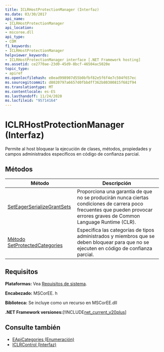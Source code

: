 ```yaml
---
title: ICLRHostProtectionManager (Interfaz)
ms.date: 03/30/2017
api_name:
- ICLRHostProtectionManager
api_location:
- mscoree.dll
api_type:
- COM
f1_keywords:
- ICLRHostProtectionManager
helpviewer_keywords:
- ICLRHostProtectionManager interface [.NET Framework hosting]
ms.assetid: ce2770ae-23d0-45d9-8bcf-46504ac5020e
topic_type:
- apiref
ms.openlocfilehash: e8ead998907d55b0bfbf82e5f6f4e7c504f657ec
ms.sourcegitcommit: d8020797a6657d0fbbdff362b80300815f682f94
ms.translationtype: MT
ms.contentlocale: es-ES
ms.lasthandoff: 11/24/2020
ms.locfileid: "95714164"
---
```

# <a name="iclrhostprotectionmanager-interface"></a>ICLRHostProtectionManager (Interfaz)

Permite al host bloquear la ejecución de clases, métodos, propiedades y campos administrados específicos en código de confianza parcial.  
  
## <a name="methods"></a>Métodos  
  
|Método|Descripción|  
|------------|-----------------|  
|[SetEagerSerializeGrantSets](iclrhostprotectionmanager-seteagerserializegrantsets-method.md)|Proporciona una garantía de que no se producirán nunca ciertas condiciones de carrera poco frecuentes que pueden provocar errores graves de Common Language Runtime (CLR).|  
|[Método SetProtectedCategories](iclrhostprotectionmanager-setprotectedcategories-method.md)|Especifica las categorías de tipos administrados y miembros que se deben bloquear para que no se ejecuten en código de confianza parcial.|  
  
## <a name="requirements"></a>Requisitos  

 **Plataformas:** Vea [Requisitos de sistema](../../get-started/system-requirements.md).  
  
 **Encabezado:** MSCorEE. h  
  
 **Biblioteca:** Se incluye como un recurso en MSCorEE.dll  
  
 **.NET Framework versiones:**[!INCLUDE[net_current_v20plus](../../../../includes/net-current-v20plus-md.md)]  
  
## <a name="see-also"></a>Consulte también

- [EApiCategories (Enumeración)](eapicategories-enumeration.md)
- [ICLRControl (Interfaz)](iclrcontrol-interface.md)
